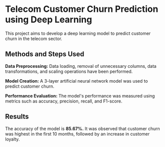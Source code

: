 
# Telecom Customer Churn Prediction using Deep Learning

This project aims to develop a deep learning model to predict customer churn in the telecom sector.


## Methods and Steps Used

**Data Preprocessing:** Data loading, removal of unnecessary columns, data transformations, and scaling operations have been performed.

**Model Creation:** A 3-layer artificial neural network model was used to predict customer churn.

**Performance Evaluation:** The model's performance was measured using metrics such as accuracy, precision, recall, and F1-score.

  
## Results
The accuracy of the model is **85.67%.**
It was observed that customer churn was highest in the first 10 months, followed by an increase in customer loyalty.








  
